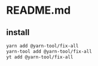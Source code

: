 # README.md

    

## install

```bash
yarn add @yarn-tool/fix-all
yarn-tool add @yarn-tool/fix-all
yt add @yarn-tool/fix-all
```

